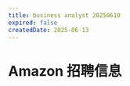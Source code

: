 ```yaml
---
title: business analyst 20250610
expired: false
createdDate: 2025-06-13
---
```


# Amazon 招聘信息

<JobPostingTable job-posting-json-path="amazon/data/business-analyst-20250610-1.json"/>

